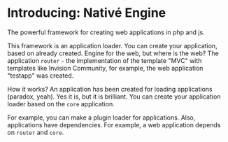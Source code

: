 # Introducing: Nativé Engine
The powerful framework for creating web applications in php and js.

This framework is an application loader. You can create your application, based on already created. 
Engine for the web, but where is the web? The application `router` - the implementation of the template "MVC" with templates like Invision Community, for example, the web application "testapp" was created.

How it works? An application has been created for loading applications (paradox, yeah). Yes it is, but it is brilliant. You can create your application loader based on the `core` application.

For example, you can make a plugin loader for applications. Also, applications have dependencies. For example, a web application depends on `router` and `core`.
